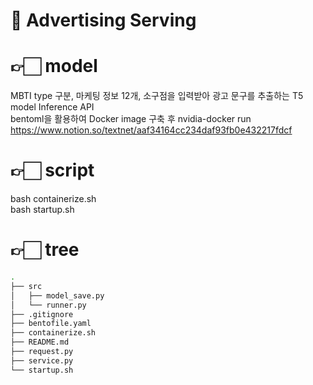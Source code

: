 # 🤖 Advertising Serving

# 👉🏻 model
MBTI type 구분, 마케팅 정보 12개, 소구점을 입력받아 광고 문구를 추출하는 T5 model Inference API<br>
bentoml을 활용하여 Docker image 구축 후 nvidia-docker run<br>
https://www.notion.so/textnet/aaf34164cc234daf93fb0e432217fdcf


# 👉🏻 script
bash containerize.sh<br>
bash startup.sh


# 👉🏻 tree
```bash
.
├── src
│   ├── model_save.py
│   └── runner.py
├── .gitignore
├── bentofile.yaml
├── containerize.sh
├── README.md
├── request.py
├── service.py
└── startup.sh
```